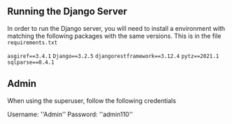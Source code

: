 ## Running the Django Server

In order to run the Django server, you will need to install a environment with matching the following packages with the same versions.
This is in the file ``requirements.txt``

``asgiref==3.4.1``
``Django==3.2.5``
``djangorestframework==3.12.4``
``pytz==2021.1``
``sqlparse==0.4.1``

## Admin 

When using the superuser, follow the following credentials

Username: ''Admin''
Password: ''admin110''
